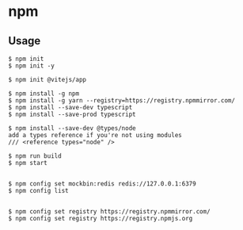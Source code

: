 # npm

## Usage

    $ npm init
    $ npm init -y

    $ npm init @vitejs/app

    $ npm install -g npm
    $ npm install -g yarn --registry=https://registry.npmmirror.com/
    $ npm install --save-dev typescript
    $ npm install --save-prod typescript

    $ npm install --save-dev @types/node
    add a types reference if you're not using modules
    /// <reference types="node" />

    $ npm run build
    $ npm start


    $ npm config set mockbin:redis redis://127.0.0.1:6379
    $ npm config list


    $ npm config set registry https://registry.npmmirror.com/
    $ npm config set registry https://registry.npmjs.org
